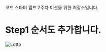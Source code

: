 코드 스타터 캠프 2주차 미션을 위한 저장소입니다.

# Step1 순서도 추가합니다.

![Lotto](https://user-images.githubusercontent.com/96932116/155275750-a2834db8-c46f-41e0-babc-728654015a9a.png)

